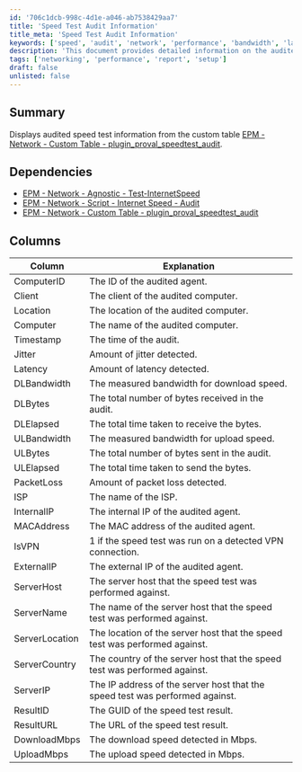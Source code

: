 ```yaml
---
id: '706c1dcb-998c-4d1e-a046-ab7538429aa7'
title: 'Speed Test Audit Information'
title_meta: 'Speed Test Audit Information'
keywords: ['speed', 'audit', 'network', 'performance', 'bandwidth', 'latency', 'jitter', 'packet loss', 'ISP']
description: 'This document provides detailed information on the audited speed test results from the custom table EPM - Network - Custom Table - plugin_proval_speedtest_audit, including various metrics such as latency, jitter, download and upload speeds, and more.'
tags: ['networking', 'performance', 'report', 'setup']
draft: false
unlisted: false
---
```


## Summary

Displays audited speed test information from the custom table [EPM - Network - Custom Table - plugin_proval_speedtest_audit](<../tables/plugin_proval_speedtest_audit.md>).

## Dependencies

- [EPM - Network - Agnostic - Test-InternetSpeed](<../../powershell/Test-InternetSpeed.md>)  
- [EPM - Network - Script - Internet Speed - Audit](https://proval.itglue.com/DOC-5078775-9166226)  
- [EPM - Network - Custom Table - plugin_proval_speedtest_audit](<../tables/plugin_proval_speedtest_audit.md>)  

## Columns

| Column           | Explanation                                                                                 |
|------------------|---------------------------------------------------------------------------------------------|
| ComputerID       | The ID of the audited agent.                                                                |
| Client           | The client of the audited computer.                                                         |
| Location         | The location of the audited computer.                                                      |
| Computer         | The name of the audited computer.                                                           |
| Timestamp        | The time of the audit.                                                                      |
| Jitter           | Amount of jitter detected.                                                                   |
| Latency          | Amount of latency detected.                                                                  |
| DLBandwidth      | The measured bandwidth for download speed.                                                  |
| DLBytes          | The total number of bytes received in the audit.                                            |
| DLElapsed        | The total time taken to receive the bytes.                                                 |
| ULBandwidth      | The measured bandwidth for upload speed.                                                    |
| ULBytes          | The total number of bytes sent in the audit.                                               |
| ULElapsed        | The total time taken to send the bytes.                                                    |
| PacketLoss       | Amount of packet loss detected.                                                             |
| ISP              | The name of the ISP.                                                                        |
| InternalIP       | The internal IP of the audited agent.                                                       |
| MACAddress       | The MAC address of the audited agent.                                                       |
| IsVPN            | 1 if the speed test was run on a detected VPN connection.                                   |
| ExternalIP       | The external IP of the audited agent.                                                      |
| ServerHost       | The server host that the speed test was performed against.                                  |
| ServerName       | The name of the server host that the speed test was performed against.                      |
| ServerLocation   | The location of the server host that the speed test was performed against.                  |
| ServerCountry    | The country of the server host that the speed test was performed against.                   |
| ServerIP         | The IP address of the server host that the speed test was performed against.                |
| ResultID         | The GUID of the speed test result.                                                          |
| ResultURL        | The URL of the speed test result.                                                           |
| DownloadMbps     | The download speed detected in Mbps.                                                        |
| UploadMbps       | The upload speed detected in Mbps.                                                          |
